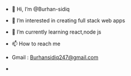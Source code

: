 - 👋 Hi, I’m @Burhan-sidiq
- 👀 I’m interested in creating full stack web apps
- 🌱 I’m currently learning react,node js

- 📫 How to reach me
- Gmail : Burhansidiq247@gmail.com
- 

<!---
Burhan-sidiq/Burhan-sidiq is a ✨ special ✨ repository because its `README.md` (this file) appears on your GitHub profile.
You can click the Preview link to take a look at your changes.
--->
